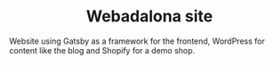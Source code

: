 <p align="center">


</p>
<h1 align="center">
 Webadalona site
</h1>

Website using Gatsby as a framework for the frontend, WordPress for content like the blog and Shopify for a demo shop.
